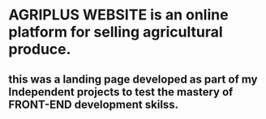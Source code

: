 #  AGRIPLUS WEBSITE is an online platform for selling agricultural produce.
## this was a landing page developed as part of my Independent projects to test the mastery of FRONT-END development skilss.
